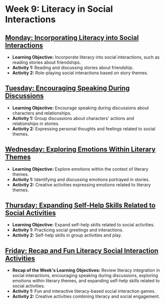 # Week 9: Literacy in Social Interactions

## [Monday: Incorporating Literacy into Social Interactions](./1-Monday.md)
- **Learning Objective:** Incorporate literacy into social interactions, such as reading stories about friendships.
- **Activity 1:** Reading and discussing stories about friendship.
- **Activity 2:** Role-playing social interactions based on story themes.

## [Tuesday: Encouraging Speaking During Discussions](./2-Tuesday.md)
- **Learning Objective:** Encourage speaking during discussions about characters and relationships.
- **Activity 1:** Group discussions about characters' actions and relationships in stories.
- **Activity 2:** Expressing personal thoughts and feelings related to social themes.

## [Wednesday: Exploring Emotions Within Literary Themes](./3-Wednesday.md)
- **Learning Objective:** Explore emotions within the context of literary themes.
- **Activity 1:** Identifying and discussing emotions portrayed in stories.
- **Activity 2:** Creative activities expressing emotions related to literary themes.

## [Thursday: Expanding Self-Help Skills Related to Social Activities](./4-Thursday.md)
- **Learning Objective:** Expand self-help skills related to social activities.
- **Activity 1:** Practicing social greetings and interactions.
- **Activity 2:** Self-help skills in group activities and play.

## [Friday: Recap and Fun Literacy Social Interaction Activities](./5-Friday.md)
- **Recap of the Week's Learning Objectives:** Review literacy integration in social interactions, encouraging speaking during discussions, exploring emotions within literary themes, and expanding self-help skills related to social activities.
- **Activity 1:** Fun and interactive literacy-based social interaction games.
- **Activity 2:** Creative activities combining literacy and social engagement.
